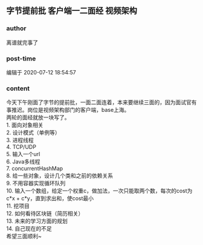 ## 字节提前批 客户端一二面经 视频架构
### author 
离谱就完事了
### post-time 

编辑于  2020-07-12 18:54:57
### content 
<div class="post-topic-des nc-post-content">
 <div>
  今天下午刚面了字节的提前批，一面二面连着，本来要继续三面的，因为面试官有事推迟。岗位是视频架构部门的客户端，base上海。
 </div>
 <div>
  两轮的面经就放一块写了。
 </div>
 <div>
  1. 面向对象相关
 </div>
 <div>
  2. 设计模式（单例等）
 </div>
 <div>
  3. 进程线程
 </div>
 <div>
  4. TCP/UDP
 </div>
 <div>
  5. 输入一个url
 </div>
 <div>
  6. Java多线程
 </div>
 <div>
  7. concurrentHashMap
 </div>
 <div>
  8. 给一些对象，设计几个类和之前的依赖关系
 </div>
 <div>
  9. 不用容器实现循环队列
 </div>
 <div>
  10. 输入一个数组，给定一个权重c，做加法，一次只能取两个数，每次的cost为c*x + c*y，直到求出和，使cost最小
 </div>
 <div>
  11. 挖项目
 </div>
 <div>
  12. 如何看待区块链（简历相关）
 </div>
 <div>
  13. 未来的学习方面的规划
 </div>
 <div>
  14. 自己现在的不足
 </div>
 <div>
  希望三面顺利~
 </div>
</div>
